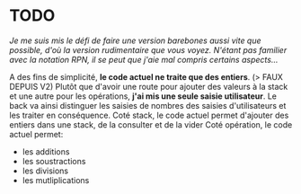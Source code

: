 
# TODO

*Je me suis mis le défi de faire une version barebones aussi vite que possible, d'où la version rudimentaire que vous voyez.*
*N'étant pas familier avec la notation RPN, il se peut que j'aie mal compris certains aspects...*

A des fins de simplicité, **le code actuel ne traite que des entiers**.
(> FAUX DEPUIS V2) Plutôt que d'avoir une route pour ajouter des valeurs à la stack et une autre pour les opérations, **j'ai mis une seule saisie utilisateur**. Le back va ainsi distinguer les saisies de nombres des saisies d'utilisateurs et les traiter en conséquence.
Coté stack, le code actuel permet d'ajouter des entiers dans une stack, de la consulter et de la vider
Coté opération, le code actuel permet:
- les additions
- les soustractions
- les divisions
- les mutliplications